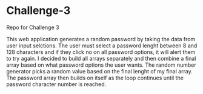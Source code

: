 # Challenge-3
Repo for Challenge 3


This web application generates a random password by taking the data from user input selctions.  The user must select a password lenght between 8 and 128 characters and if they click no on all password options, it will alert them to try again.  I decided to build all arrays separately and then combine a final array based on what password options the user wants.  The random number generator picks a random value based on the final lenght of my final array.  The password array then builds on itself as the loop continues until the password character number is reached.  
